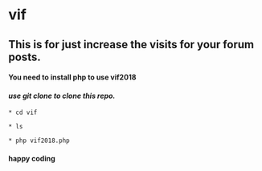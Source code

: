 # vif
## This is for just increase the visits for your forum posts.
#### You need to install php to use vif2018
####  ***use git clone to clone this repo.***

```* cd vif```

```* ls```

```* php vif2018.php```

#### happy coding ###
